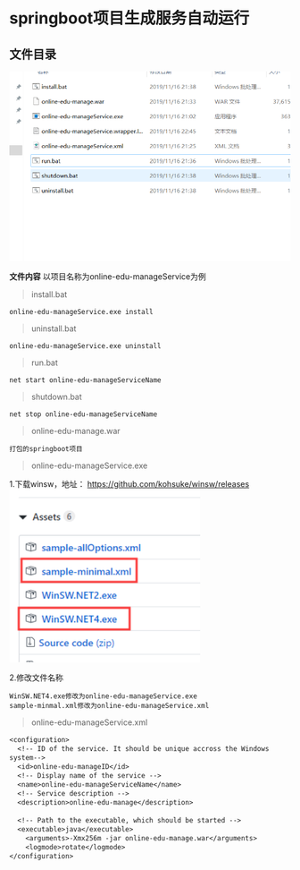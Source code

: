# springboot项目生成服务自动运行
## 文件目录
![](images/f46fb602.png)

**文件内容** 以项目名称为online-edu-manageService为例
> install.bat

    online-edu-manageService.exe install

> uninstall.bat

    online-edu-manageService.exe uninstall
    
> run.bat

    net start online-edu-manageServiceName
> shutdown.bat
    
    net stop online-edu-manageServiceName
> online-edu-manage.war
    
    打包的springboot项目
> online-edu-manageService.exe
   
1.下载winsw，地址： https://github.com/kohsuke/winsw/releases    
![](images/d072f2bc.png)   

2.修改文件名称

    WinSW.NET4.exe修改为online-edu-manageService.exe  
    sample-minmal.xml修改为online-edu-manageService.xml  
    

> online-edu-manageService.xml
    
    <configuration>
      <!-- ID of the service. It should be unique accross the Windows system-->
      <id>online-edu-manageID</id>
      <!-- Display name of the service -->
      <name>online-edu-manageServiceName</name>
      <!-- Service description -->
      <description>online-edu-manage</description>
      
      <!-- Path to the executable, which should be started -->
      <executable>java</executable>
        <arguments>-Xmx256m -jar online-edu-manage.war</arguments>
        <logmode>rotate</logmode>
    </configuration>

>
>
>
>  


        